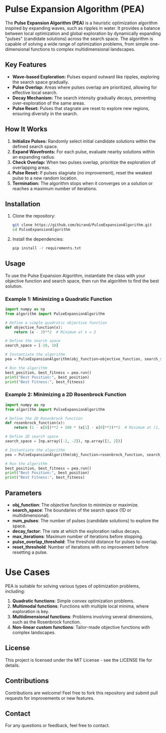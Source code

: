 # Pulse Expansion Algorithm (PEA)

The **Pulse Expansion Algorithm (PEA)** is a heuristic optimization algorithm inspired by expanding waves, such as ripples in water. It provides a balance between local optimization and global exploration by dynamically expanding "pulses" (candidate solutions) across the search space. The algorithm is capable of solving a wide range of optimization problems, from simple one-dimensional functions to complex multidimensional landscapes.

## Key Features
- **Wave-based Exploration:** Pulses expand outward like ripples, exploring the search space gradually.
- **Pulse Overlap:** Areas where pulses overlap are prioritized, allowing for effective local search.
- **Decay Mechanism:** The search intensity gradually decays, preventing over-exploration of the same areas.
- **Pulse Reset:** Pulses that stagnate are reset to explore new regions, ensuring diversity in the search.

## How It Works
1. **Initialize Pulses:** Randomly select initial candidate solutions within the defined search space.
2. **Expand Wavefronts:** For each pulse, evaluate nearby solutions within an expanding radius.
3. **Check Overlap:** When two pulses overlap, prioritize the exploration of overlapping areas.
4. **Pulse Reset:** If pulses stagnate (no improvement), reset the weakest pulse to a new random location.
5. **Termination:** The algorithm stops when it converges on a solution or reaches a maximum number of iterations.

## Installation

1.  Clone the repository:
    ```bash
    git clone https://github.com/birand/PulseExpansionAlgorithm.git
    cd PulseExpansionAlgorithm
    ```

2.  Install the dependencies:
    ```bash
    pip install -r requirements.txt
    ```

## Usage

To use the Pulse Expansion Algorithm, instantiate the class with your objective function and search space, then run the algorithm to find the best solution.

### Example 1: Minimizing a Quadratic Function
```python
import numpy as np
from algorithm import PulseExpansionAlgorithm

# Define a simple quadratic objective function
def objective_function(x):
    return (x - 3)**2  # Minimum at x = 3

# Define the search space
search_space = [-10, 10]

# Instantiate the algorithm
pea = PulseExpansionAlgorithm(obj_function=objective_function, search_space=search_space, num_pulses=5, max_iterations=100)

# Run the algorithm
best_position, best_fitness = pea.run()
print("Best Position:", best_position)
print("Best Fitness:", best_fitness)
```
### Example 2: Minimizing a 2D Rosenbrock Function
```python
import numpy as np
from algorithm import PulseExpansionAlgorithm

# Define the 2D Rosenbrock function
def rosenbrock_function(x):
    return (1 - x[0])**2 + 100 * (x[1] - x[0]**2)**2  # Minimum at (1, 1)

# Define 2D search space
search_space = [np.array([-2, -2]), np.array([2, 2])]

# Instantiate the algorithm
pea = PulseExpansionAlgorithm(obj_function=rosenbrock_function, search_space=search_space, num_pulses=5, max_iterations=300)

# Run the algorithm
best_position, best_fitness = pea.run()
print("Best Position:", best_position)
print("Best Fitness:", best_fitness)
```
## Parameters

- **obj_function**: The objective function to minimize or maximize.
- **search_space**: The boundaries of the search space (1D or multidimensional).
- **num_pulses**: The number of pulses (candidate solutions) to explore the space.
- **decay_factor**: The rate at which the exploration radius decays.
- **max_iterations**: Maximum number of iterations before stopping.
- **pulse_overlap_threshold**: The threshold distance for pulses to overlap.
- **reset_threshold**: Number of iterations with no improvement before resetting a pulse.

# Use Cases

PEA is suitable for solving various types of optimization problems, including:

1. **Quadratic functions**: Simple convex optimization problems.
2. **Multimodal functions**: Functions with multiple local minima, where exploration is key.
3. **Multidimensional functions**: Problems involving several dimensions, such as the Rosenbrock function.
4. **Non-linear custom functions**: Tailor-made objective functions with complex landscapes.

## License

This project is licensed under the MIT License - see the LICENSE file for details.

## Contributions

Contributions are welcome! Feel free to fork this repository and submit pull requests for improvements or new features.

## Contact

For any questions or feedback, feel free to contact.